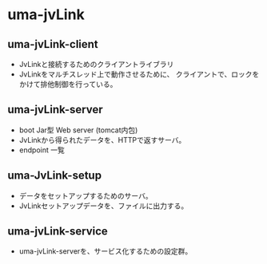 # uma-jvLink

## uma-jvLink-client
 - JvLinkと接続するためのクライアントライブラリ
 - JvLinkをマルチスレッド上で動作させるために、
 クライアントで、ロックをかけて排他制御を行っている。


## uma-jvLink-server
 - boot Jar型 Web server (tomcat内包)  
 - JvLinkから得られたデータを、HTTPで返すサーバ。
 - endpoint 一覧


## uma-JvLink-setup
 - データをセットアップするためのサーバ。
 - JvLinkセットアップデータを、ファイルに出力する。


## uma-jvLink-service
 - uma-jvLink-serverを、サービス化するための設定群。
